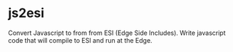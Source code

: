 # js2esi
Convert Javascript to from from ESI (Edge Side Includes). Write javascript code that will compile to ESI and run at the Edge.

